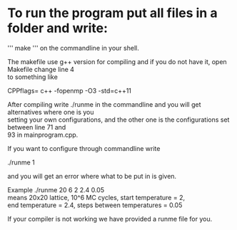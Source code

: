 

# To run the program put all files in a folder and write:
'''
make 
'''
on the commandline in your shell.

The makefile use g++ version for compiling and if you do not have it, open Makefile change line 4  
to something like  
  
CPPflags= c++ -fopenmp -O3 -std=c++11  
  
After compiling write ./runme in the commandline and you will get alternatives where one is you  
setting your own configurations, and the other one is the configurations set between line 71 and  
93 in mainprogram.cpp.  


If you want to configure through commandline write  

./runme 1  

and you will get an error where what to be put in is given.  

Example
./runme 20 6 2 2.4 0.05  
means 20x20 lattice, 10^6 MC cycles, start temperature = 2,  
end temperature = 2.4, steps  between temperatures = 0.05  

If your compiler is not working we have provided a runme file for you.



